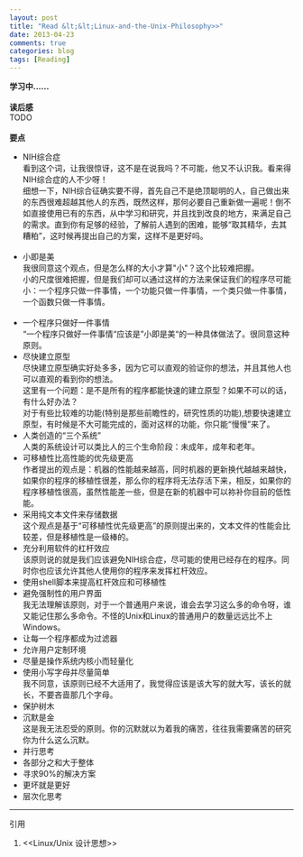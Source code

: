 ```yaml
---
layout: post
title: "Read &lt;&lt;Linux-and-the-Unix-Philosophy>>"
date: 2013-04-23
comments: true
categories: blog
tags: [Reading] 
---
```

**学习中......**<br/><br/>
**读后感**<br/>
TODO<br/><br/>
**要点**<br/>

* NIH综合症<br/>
看到这个词，让我很惊讶，这不是在说我吗？不可能，他又不认识我。看来得NIH综合症的人不少呀！<br/>
细想一下，NIH综合征确实要不得，首先自己不是绝顶聪明的人，自己做出来的东西很难超越其他人的东西，既然这样，那何必要自己重新做一遍呢！倒不如直接使用已有的东西，从中学习和研究，并且找到改良的地方，来满足自己的需求。直到你有足够的经验，了解前人遇到的困难，能够“取其精华，去其糟粕”，这时候再提出自己的方案，这样不是更好吗。<br/><br/>
* 小即是美<br/>
我很同意这个观点，但是怎么样的大小才算"小"？这个比较难把握。<br/>
小的尺度很难把握，但是我们却可以通过这样的方法来保证我们的程序尽可能小：一个程序只做一件事情，一个功能只做一件事情，一个类只做一件事情，一个函数只做一件事情。
<br/><br/>
* 一个程序只做好一件事情<br>
“一个程序只做好一件事情“应该是”小即是美“的一种具体做法了。很同意这种原则。<br/>
* 尽快建立原型<br/>
尽快建立原型确实好处多多，因为它可以直观的验证你的想法，并且其他人也可以直观的看到你的想法。<br/>
这里有一个问题：是不是所有的程序都能快速的建立原型？如果不可以的话，有什么好办法？<br/>
对于有些比较难的功能(特别是那些前瞻性的，研究性质的功能),想要快速建立原型，有时候是不大可能完成的，面对这样的功能，你只能“慢慢”来了。<br/>
* 人类创造的“三个系统”<br/>
人类的系统设计可以类比人的三个生命阶段：未成年，成年和老年。<br/>
* 可移植性比高性能的优先级更高<br/>
作者提出的观点是：机器的性能越来越高，同时机器的更新换代越越来越快，如果你的程序的移植性很差，那么你的程序将无法存活下来，相反，如果你的程序移植性很高，虽然性能差一些，但是在新的机器中可以袮补你目前的低性能。<br/>
* 采用纯文本文件来存储数据<br/>
这个观点是基于“可移植性优先级更高”的原则提出来的，文本文件的性能会比较差，但是移植性是一级棒的。<br/>
* 充分利用软件的杠杆效应<br/>
该原则说的就是我们应该避免NIH综合症，尽可能的使用已经存在的程序。同时你也应该允许其他人使用你的程序来发挥杠杆效应。<br/>
* 使用shell脚本来提高杠杆效应和可移植性<br/>
* 避免强制性的用户界面<br/>
我无法理解该原则，对于一个普通用户来说，谁会去学习这么多的命令呀，谁又能记住那么多命令。不怪的Unix和Linux的普通用户的数量远远比不上Windows。<br/>
* 让每一个程序都成为过滤器<br/>
* 允许用户定制环境<br/>
* 尽量是操作系统内核小而轻量化<br/>
* 使用小写字母并尽量简单<br/>
我不同意，该原则已经不大适用了，我觉得应该是该大写的就大写，该长的就长，不要吝啬那几个字母。
* 保护树木
* 沉默是金<br/>
这是我无法忍受的原则。你的沉默就以为着我的痛苦，往往我需要痛苦的研究你为什么这么沉默。<br/>
* 并行思考<br/>
* 各部分之和大于整体<br/>
* 寻求90%的解决方案<br/>
* 更坏就是更好<br/>
* 层次化思考<br/>

---

引用<br/>
1. &lt;&lt;Linux/Unix 设计思想&gt;&gt;<br/>
